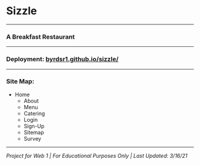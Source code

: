 # Sizzle
---
### A Breakfast Restaurant
---
### Deployment: [byrdsr1.github.io/sizzle/](https://byrdsr1.github.io/sizzle/)
---
### Site Map:
- Home
	- About
	- Menu
	- Catering
	- Login
	- Sign-Up
	- Sitemap
	- Survey
---
*Project for Web 1 | For Educational Purposes Only | Last Updated: 3/16/21*
